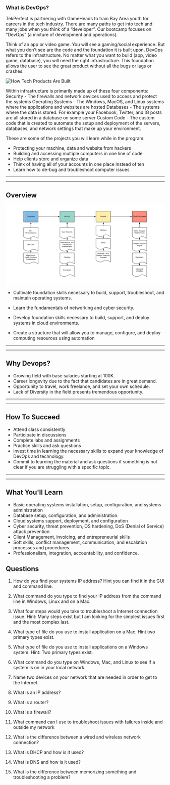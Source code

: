 ### What is DevOps?

TekPerfect is partnering with GameHeads to train Bay Area youth for careers in the tech industry. There are many paths to get into tech and many jobs when you think of a “developer”. Our bootcamp focuses on “DevOps” (a mixture of development and operations).

Think of an app or video game. You will see a gaming/social experience. But what you don’t see are the code and the foundation it is built upon. DevOps refers to the infrastructure. No matter what you want to build (app, video game, database), you will need the right infrastructure. This foundation allows the user to see the great product without all the bugs or lags or crashes.

![How Tech Products Are Built](https://external-content.duckduckgo.com/iu/?u=https%3A%2F%2Fi1.wp.com%2Flinuxlearningcentre.com%2Fwp-content%2Fuploads%2F2019%2F08%2Fdevops..jpg%3Ffit%3D4000%252C2238&f=1&nofb=1)

Within infrastructure is primarily made up of these four components:
Security - The firewalls and network devices used to access and protect the systems
Operating Systems - The Windows, MacOS, and Linux systems where the applications and websites are hosted
Databases - The systems where the data is stored. For example your Facebook, Twitter, and IG posts are all stored in a database on some server
Custom Code - The custom code that is created to automate the setup and deployment of the servers, databases, and network settings that make up your environment.

These are some of the projects you will learn while in the program:

- Protecting your machine, data and website from hackers
- Building and accessing multiple computers in one line of code
- Help clients store and organize data
- Think of having all of your accounts in one place instead of ten
- Learn how to de-bug and troubleshoot computer issues

---

---

## Overview

![Overview](./media/overview.png)

- Cultivate foundation skills necessary to build, support, troubleshoot, and maintain operating systems.

- Learn the fundamentals of networking and cyber security.
- Develop foundation skills necessary to build, support, and deploy systems in cloud environments.
- Create a structure that will allow you to manage, configure, and deploy computing resources using automation

---

---

## Why Devops?

- Growing field with base salaries starting at 100K.
- Career longevity due to the fact that candidates are in great demand.
- Opportunity to travel, work freelance, and set your own schedule.
- Lack of Diversity in the field presents tremendous opportunity.

---

---

## How To Succeed

- Attend class consistently
- Participate in discussions
- Complete labs and assignments
- Practice skills and ask questions
- Invest time in learning the necessary skills to expand your knowledge of DevOps and technology.
- Commit to learning the material and ask questions if something is not clear if you are struggling with a specific topic.

---

---

## What You'll Learn

- Basic operating systems installation, setup, configuration, and systems administration
- Database setup, configuration, and administration.
- Cloud systems support, deployment, and configuration
- Cyber security, threat prevention, OS hardening, DoS (Denial of Service) attack prevention
- Client Management, invoicing, and entrepreneurial skills
- Soft skills, conflict management, communication, and escalation processes and procedures.
- Professionalism, integration, accountability, and confidence.

## Questions

1.  How do you find your systems IP address? Hint you can find it in the GUI and command line.

2.  What command do you type to find your IP address from the command line in Windows, Linux and on a Mac.

3.  What four steps would you take to troubleshoot a Internet connection issue. Hint: Many steps exist but I am looking for the simplest issues first and the most complex last.

4.  What type of file do you use to install application on a Mac. Hint two primary types exist.

5.  What type of file do you use to install applications on a Windows system. Hint: Two primary types exist.

6.  What command do you type on Windows, Mac, and Linux to see if a system is on in your local network.

7.  Name two devices on your network that are needed in order to get to the Internet.

8.  What is an IP address?

9.  What is a router?

10. What is a firewall?

11. What command can I use to troubleshoot issues with failures inside and outside my network

12. What is the difference between a wired and wireless network connection?

13. What is DHCP and how is it used?

14. What is DNS and how is it used?

15. What is the difference between memorizing something and troubleshooting a problem?
